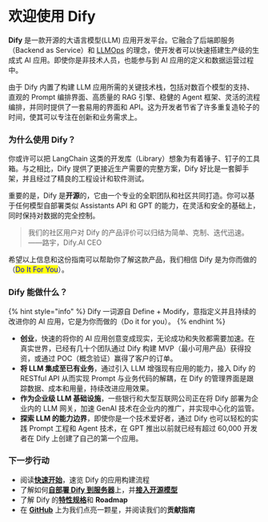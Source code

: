 # 欢迎使用 Dify

**Dify** 是一款开源的大语言模型(LLM) 应用开发平台。它融合了后端即服务（Backend as Service）和 [LLMOps](learn-more/extended-reading/what-is-llmops.md) 的理念，使开发者可以快速搭建生产级的生成式 AI 应用。即使你是非技术人员，也能参与到 AI 应用的定义和数据运营过程中。

由于 Dify 内置了构建 LLM 应用所需的关键技术栈，包括对数百个模型的支持、直观的 Prompt 编排界面、高质量的 RAG 引擎、稳健的 Agent 框架、灵活的流程编排，并同时提供了一套易用的界面和 API。这为开发者节省了许多重复造轮子的时间，使其可以专注在创新和业务需求上。

### 为什么使用 Dify？

你或许可以把 LangChain 这类的开发库（Library）想象为有着锤子、钉子的工具箱。与之相比，Dify 提供了更接近生产需要的完整方案，Dify 好比是一套脚手架，并且经过了精良的工程设计和软件测试。

重要的是，Dify 是**开源**的，它由一个专业的全职团队和社区共同打造。你可以基于任何模型自部署类似 Assistants API 和 GPT 的能力，在灵活和安全的基础上，同时保持对数据的完全控制。

> 我们的社区用户对 Dify 的产品评价可以归结为简单、克制、迭代迅速。\
> ——路宇，Dify.AI CEO

希望以上信息和这份指南可以帮助你了解这款产品，我们相信 Dify 是为你而做的（<mark style="color:blue;">Do It For You</mark>）。

### Dify 能做什么？

{% hint style="info" %}
Dify 一词源自 Define + Modify，意指定义并且持续的改进你的 AI 应用，它是为你而做的（Do it for you）。
{% endhint %}

* **创业**，快速的将你的 AI 应用创意变成现实，无论成功和失败都需要加速。在真实世界，已经有几十个团队通过 Dify 构建 MVP（最小可用产品）获得投资，或通过 POC（概念验证）赢得了客户的订单。
* **将 LLM 集成至已有业务**，通过引入 LLM 增强现有应用的能力，接入 Dify 的 RESTful API 从而实现 Prompt 与业务代码的解耦，在 Dify 的管理界面是跟踪数据、成本和用量，持续改进应用效果。
* **作为企业级 LLM 基础设施**，一些银行和大型互联网公司正在将 Dify 部署为企业内的 LLM 网关，加速 GenAI 技术在企业内的推广，并实现中心化的监管。
* **探索 LLM 的能力边界**，即使你是一个技术爱好者，通过 Dify 也可以轻松的实践 Prompt 工程和 Agent 技术，在 GPT 推出以前就已经有超过 60,000 开发者在 Dify 上创建了自己的第一个应用。

### 下一步行动

* 阅读[**快速开始**](guides/application-orchestrate/creating-an-application.md)，速览 Dify 的应用构建流程
* 了解如何[**自部署 Dify 到服务器**](getting-started/install-self-hosted/)上，并[**接入开源模型**](guides/model-configuration/)
* 了解 Dify 的[**特性规格**](getting-started/readme/features-and-specifications.md)和 **Roadmap**
* 在 [**GitHub**](https://github.com/langgenius/dify) 上为我们点亮一颗星，并阅读我们的**贡献指南**
